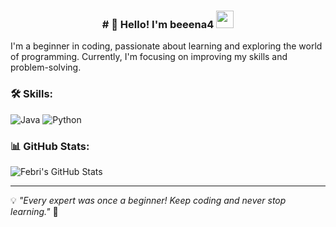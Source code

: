
<h3 align="center">
  # 👋 Hello! I'm beeena4
  <img src="https://media1.giphy.com/media/v1.Y2lkPTc5MGI3NjExbTBxZ3hmbTg3eWNjbjZ1eWZ3azk4aDlmemJsMjM1NnhsNnN0N3A3ZiZlcD12MV9pbnRlcm5hbF9naWZfYnlfaWQmY3Q9Zw/dKpisf5izKZNXfPOMn/giphy.gif" width="28">
</h3>

I'm a beginner in coding, passionate about learning and exploring the world of programming. Currently, I'm focusing on improving my skills and problem-solving.

### 🛠️ Skills:
![Java](https://img.shields.io/badge/Java-007396?style=for-the-badge&logo=java&logoColor=white)
![Python](https://img.shields.io/badge/Python-3776AB?style=for-the-badge&logo=python&logoColor=white)

### 📊 GitHub Stats:
![Febri's GitHub Stats](https://github-readme-stats.vercel.app/api?username=beeena4&show_icons=true&theme=radical)

---
💡 *"Every expert was once a beginner! Keep coding and never stop learning."* 🚀

